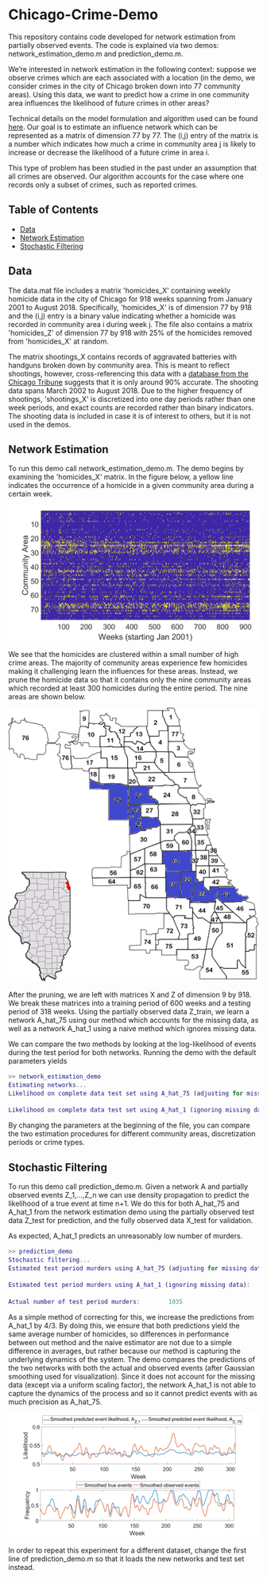 # Chicago-Crime-Demo

This repository contains code developed for network estimation from partially observed events.  The code is explained via two demos: network_estimation_demo.m and prediction_demo.m.

We’re interested in network estimation in the following context: suppose we observe crimes which are each associated with a location (in the demo, we consider crimes in the city of Chicago broken down into 77 community areas).  Using this data, we want to predict how a crime in one community area influences the likelihood of future crimes in other areas?

Technical details on the model formulation and algorithm used can be found [here](https://github.com/bzmark/Chicago-Crime-Demo/blob/master/Images/Details.pdf).  Our goal is to estimate an influence network which can be represented as a matrix of dimension 77 by 77.  The (i,j) entry of the matrix is a number which indicates how much a crime in community area j is likely to increase or decrease the likelihood of a future crime in area i.  

This type of problem has been studied in the past under an assumption that all crimes are observed.  Our algorithm accounts for the case where one records only a subset of crimes, such as reported crimes. 

## Table of Contents
- <a href='#data'>Data</a>
- <a href='#network-estimation'>Network Estimation</a>
- <a href='#stochastic-filtering'>Stochastic Filtering</a>


## Data

The data.mat file includes a matrix 'homicides_X' containing weekly homicide data in the city of Chicago for 918 weeks spanning from January 2001 to August 2018.  Specifically, 'homicides_X' is of dimension 77 by 918 and the (i,j) entry is a binary value indicating whether a homicide was recorded in community area i during week j.  The file also contains a matrix 'homicides_Z' of dimension 77 by 918 with 25% of the homicides removed from 'homicides_X' at random.

The matrix shootings_X contains records of aggravated batteries with handguns broken down by community area.  This is meant to reflect shootings, however, cross-referencing this data with a [database from the Chicago Tribune](https://www.chicagotribune.com/news/data/ct-shooting-victims-map-charts-htmlstory.html) suggests that it is only around 90% accurate.  The shooting data spans March 2002 to August 2018.  Due to the higher frequency of shootings, 'shootings_X' is discretized into one day periods rather than one week periods, and exact counts are recorded rather than binary indicators.  The shooting data is included in case it is of interest to others, but it is not used in the demos.

## Network Estimation

To run this demo call network_estimation_demo.m.  The demo begins by examining the 'homicides_X' matrix.  In the figure below, a yellow line indicates the occurrence of a homicide in a given community area during a certain week.

<img src='Images/all_areas.png' width="750px">

We see that the homicides are clustered within a small number of high crime areas.  The majority of community areas experience few homicides making it challenging learn the influences for these areas.  Instead, we prune the homicide data so that it contains only the nine community areas which recorded at least 300 homicides during the entire period.  The nine areas are shown below. 

<img src='Images/pruned_areas.png' height="550px" width="550px">

After the pruning, we are left with matrices X and Z of dimension 9 by 918.  We break these matrices into a training period of 600 weeks and a testing period of 318 weeks.  Using the partially observed data Z_train, we learn a network A_hat_75 using our method which accounts for the missing data, as well as a network A_hat_1 using a naive method which ignores missing data.

We can compare the two methods by looking at the log-likelihood of events during the test period for both networks.  Running the demo with the default parameters yields

```matlab
>> network_estimation_demo
Estimating networks... 
Likelihood on complete data test set using A_hat_75 (adjusting for missing data):  -1.8386e+03

Likelihood on complete data test set using A_hat_1 (ignoring missing data):  -1.9254e+03


```


By changing the parameters at the beginning of the file, you can compare the two estimation procedures for different community areas, discretization periods or crime types.  

## Stochastic Filtering

To run this demo call prediction_demo.m.  Given a network A and partially observed events Z_1,…,Z_n we can use density propagation to predict the likelihood of a true event at time n+1.  We do this for both A_hat_75 and A_hat_1 from the network estimation demo using the partially observed test data Z_test for prediction, and the fully observed data X_test for validation.

As expected, A_hat_1 predicts an unreasonably low number of murders.

```matlab
>> prediction_demo
Stochastic filtering... 
Estimated test period murders using A_hat_75 (adjusting for missing data):        1011

Estimated test period murders using A_hat_1 (ignoring missing data):   777

Actual number of test period murders:        1035
```

As a simple method of correcting for this, we increase the predictions from A_hat_1 by 4/3.  By doing this, we ensure that both predictions yield the same average number of homicides, so differences in performance between out method and the naive estimator are not due to a simple difference in averages, but rather because our method is capturing the underlying dynamics of the system.  The demo compares the predictions of the two networks with both the actual and observed events (after Gaussian smoothing used for visualization).  Since it does not account for the missing data (except via a uniform scaling factor), the network A_hat_1 is not able to capture the dynamics of the process and so it cannot predict events with as much precision as A_hat_75. 

<img src='Images/prediction_demo.png'>


In order to repeat this experiment for a different dataset, change the first line of prediction_demo.m so that it loads the new networks and test set instead.


